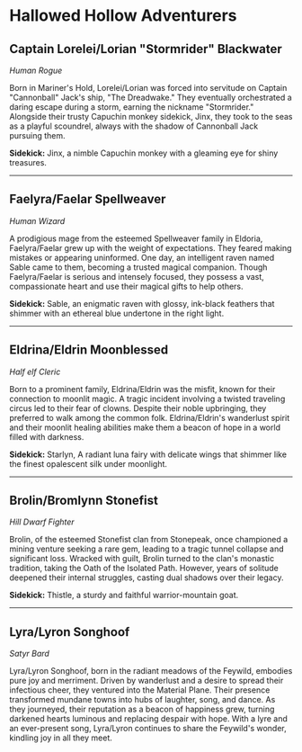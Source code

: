 # Hallowed Hollow Adventurers

## Captain Lorelei/Lorian "Stormrider" Blackwater 
_Human Rogue_

Born in Mariner's Hold, Lorelei/Lorian was forced into servitude on Captain "Cannonball" Jack's ship, "The Dreadwake." They eventually orchestrated a daring escape during a storm, earning the nickname "Stormrider." Alongside their trusty Capuchin monkey sidekick, Jinx, they took to the seas as a playful scoundrel, always with the shadow of Cannonball Jack pursuing them.

**Sidekick:** Jinx, a nimble Capuchin monkey with a gleaming eye for shiny treasures. 

- - - 

## Faelyra/Faelar Spellweaver
_Human Wizard_

A prodigious mage from the esteemed Spellweaver family in Eldoria, Faelyra/Faelar grew up with the weight of expectations. They feared making mistakes or appearing uninformed. One day, an intelligent raven named Sable came to them, becoming a trusted magical companion. Though Faelyra/Faelar is serious and intensely focused, they possess a vast, compassionate heart and use their magical gifts to help others.

**Sidekick:** Sable, an enigmatic raven with glossy, ink-black feathers that shimmer with an ethereal blue undertone in the right light.

- - - 

## Eldrina/Eldrin Moonblessed
_Half elf Cleric_

Born to a prominent family, Eldrina/Eldrin was the misfit, known for their connection to moonlit magic. A tragic incident involving a twisted traveling circus led to their fear of clowns. Despite their noble upbringing, they preferred to walk among the common folk. Eldrina/Eldrin's wanderlust spirit and their moonlit healing abilities make them a beacon of hope in a world filled with darkness.

**Sidekick:** Starlyn, A radiant luna fairy with delicate wings that shimmer like the finest opalescent silk under moonlight.
- - - 

## Brolin/Bromlynn Stonefist
_Hill Dwarf Fighter_

Brolin, of the esteemed Stonefist clan from Stonepeak, once championed a mining venture seeking a rare gem, leading to a tragic tunnel collapse and significant loss. Wracked with guilt, Brolin turned to the clan's monastic tradition, taking the Oath of the Isolated Path. However, years of solitude deepened their internal struggles, casting dual shadows over their legacy.

**Sidekick:** Thistle, a sturdy and faithful warrior-mountain goat.

- - -

## Lyra/Lyron Songhoof
_Satyr Bard_

Lyra/Lyron Songhoof, born in the radiant meadows of the Feywild, embodies pure joy and merriment. Driven by wanderlust and a desire to spread their infectious cheer, they ventured into the Material Plane. Their presence transformed mundane towns into hubs of laughter, song, and dance. As they journeyed, their reputation as a beacon of happiness grew, turning darkened hearts luminous and replacing despair with hope. With a lyre and an ever-present song, Lyra/Lyron continues to share the Feywild's wonder, kindling joy in all they meet.
